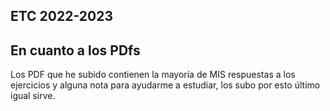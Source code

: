 ## ETC 2022-2023

## En cuanto a los  PDfs
Los PDF que he subido contienen la mayoría de MIS respuestas a los ejercicios y alguna nota para ayudarme a estudiar, los subo por esto último igual sirve.